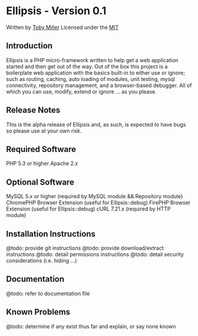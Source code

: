 
Ellipsis - Version 0.1
================================================================================
Written by [Toby Miller](tobius.miller@gmail.com)
Licensed under the [MIT](http://www.opensource.org/licenses/mit-license.php)

Introduction
--------------------------------------------------------------------------------
Ellipsis is a PHP micro-framework written to help get a web application started
and then get out of the way. Out of the box this project is a boilerplate web
application with the basics built-in to either use or ignore; such as routing, 
caching, auto loading of modules, unit testing, mysql connectivity, repository 
management, and a browser-based debugger. All of which you can use, modify, 
extend or ignore ... as you please.

Release Notes
--------------------------------------------------------------------------------
This is the alpha release of Ellipsis and, as such, is expected to have bugs so
please use at your own risk.

Required Software
--------------------------------------------------------------------------------
PHP 5.3 or higher
Apache 2.x

Optional Software
--------------------------------------------------------------------------------
MySQL 5.x or higher (required by MySQL module && Repository module)
ChromePHP Browser Extension (useful for Ellipsis::debug)
FirePHP Browser Extension (useful for Ellipsis::debug)
cURL 7.21.x (required by HTTP module)

Installation Instructions
--------------------------------------------------------------------------------
@todo: provide git instructions
@todo: provide download/extract instructions
@todo: detail permissions instructions
@todo: detail security considerations (i.e. hiding ...)

Documentation
--------------------------------------------------------------------------------
@todo: refer to documentation file

Known Problems
--------------------------------------------------------------------------------
@todo: determine if any exist thus far and explain, or say none known

